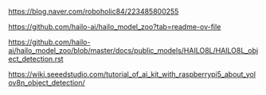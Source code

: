 https://blog.naver.com/roboholic84/223485800255

https://github.com/hailo-ai/hailo_model_zoo?tab=readme-ov-file

https://github.com/hailo-ai/hailo_model_zoo/blob/master/docs/public_models/HAILO8L/HAILO8L_object_detection.rst

https://wiki.seeedstudio.com/tutorial_of_ai_kit_with_raspberrypi5_about_yolov8n_object_detection/
